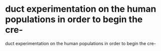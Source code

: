 # duct experimentation on the human populations in order to begin the cre-

duct experimentation on the human populations in order to begin the cre-